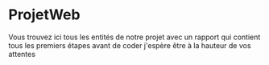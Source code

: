# ProjetWeb
Vous trouvez ici tous les entités de notre projet avec un rapport qui contient tous les premiers étapes avant de coder j'espère  être à la hauteur de vos attentes
